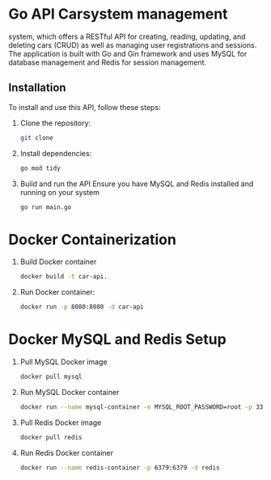 # Go API Carsystem management

system, which offers a RESTful API for creating, reading, updating, and deleting cars (CRUD) as well as managing user registrations and sessions. The application is built with Go and Gin framework and uses MySQL for database management and Redis for session management.

## Installation

To install and use this API, follow these steps:

1. Clone the repository:
   ```sh
   git clone 
2. Install dependencies:
    ```sh
   go mod tidy
3. Build and run the API
   Ensure you have MySQL and Redis installed and running on your system
   ```sh
   go run main.go

# Docker Containerization

1. Build Docker container
   ```sh
   docker build -t car-api.
2. Run Docker container:
   ```sh
   docker run -p 8080:8080 -d car-api

# Docker MySQL and Redis Setup

1. Pull MySQL Docker image
   ```sh
   docker pull mysql
2. Run MySQL Docker container
   ```sh
   docker run --name mysql-container -e MYSQL_ROOT_PASSWORD=root -p 3306:3306 -d mysql
3. Pull Redis Docker image
   ```sh
   docker pull redis
3. Run Redis Docker container
   ```sh
   docker run --name redis-container -p 6379:6379 -d redis
